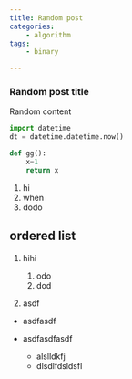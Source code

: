 ```yaml
---
title: Random post
categories:
    - algorithm
tags:
    - binary

---
```


### Random post title

Random content

```python
import datetime
dt = datetime.datetime.now()

def gg():
    x=1
    return x

```

1. hi
2. when 
3. dodo

## ordered list

1. hihi
    1. odo
    2. dod
    
2. asdf

* asdfasdf

* asdfasdfasdf
    * alslldkfj
    * dlsdlfdsldsfl

